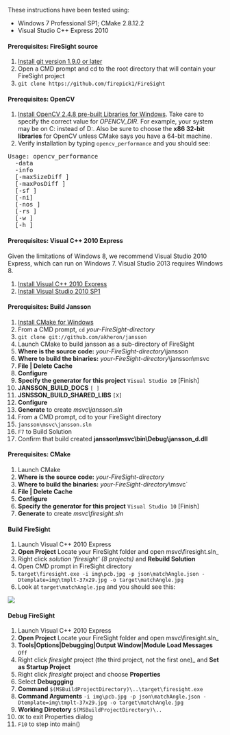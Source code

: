 These instructions have been tested using:
* Windows 7 Professional SP1; CMake 2.8.12.2
* Visual Studio C++ Express 2010

#### Prerequisites: FireSight source
1. [Install git version 1.9.0 or later](http://git-scm.com/download/win)
1. Open a CMD prompt and cd to the root directory that will contain your FireSight project
1. `git clone https://github.com/firepick1/FireSight`

#### Prerequisites: OpenCV
1. [Install OpenCV 2.4.8 pre-built Libraries for Windows](http://docs.opencv.org/doc/tutorials/introduction/windows_install/windows_install.html). Take care to specify the correct value for _OPENCV_DIR_. For example, your system may be on C: instead of D:. Also be sure to choose the **x86 32-bit libraries** for OpenCV unless CMake says you have a 64-bit machine.
1. Verify installation by typing `opencv_performance` and you should see:
<pre>
Usage: opencv_performance
  -data <classifier_directory_name>
  -info <collection_file_name>
  [-maxSizeDiff <max_size_difference = 1.500000>]
  [-maxPosDiff <max_position_difference = 0.300000>]
  [-sf <scale_factor = 1.200000>]
  [-ni]
  [-nos <number_of_stages = -1>]
  [-rs <roc_size = 40>]
  [-w <sample_width = 24>]
  [-h <sample_height = 24>]
</pre>

#### Prerequisites: Visual C++ 2010 Express
Given the limitations of Windows 8, we recommend Visual Studio 2010 Express, which can run on Windows 7. Visual Studio 2013 requires Windows 8.
1. [Install Visual C++ 2010 Express](http://www.visualstudio.com/en-us/downloads/download-visual-studio-vs#DownloadFamilies_4)
1. [Install Visual Studio 2010 SP1](http://www.microsoft.com/en-us/download/details.aspx?id=23691)


#### Prerequisites: Build Jansson
1. [Install CMake for Windows](http://www.cmake.org/cmake/resources/software.html)
1. From a CMD prompt, `cd` _your-FireSight-directory_
1. `git clone git://github.com/akheron/jansson`
1. Launch CMake to build jansson as a sub-directory of FireSight
1. **Where is the source code:** _your-FireSight-directory_\jansson
1. **Where to build the binaries:** _your-FireSight-directory_\jansson\msvc
1. **File | Delete Cache**
1. **Configure**
1. **Specify the generator for this project** `Visual Studio 10` [Finish]
1. **JANSSON_BUILD_DOCS** `[ ]`
1. **JSNSSON_BUILD_SHARED_LIBS** `[X]`
1. **Configure**
1. **Generate** to create _msvc\jansson.sln_
1. From a CMD prompt, cd to your FireSight directory
1. `jansson\msvc\jansson.sln`
1. `F7` to Build Solution
1. Confirm that build created **jansson\msvc\bin\Debug\jansson_d.dll**

#### Prerequisites: CMake
1. Launch CMake
1. **Where is the source code:** _your-FireSight-directory_
1. **Where to build the binaries:** _your-FireSight-directory_\msvc`
1. **File | Delete Cache**
1. **Configure**
1. **Specify the generator for this project** `Visual Studio 10` [Finish]
1. **Generate** to create _msvc\firesight.sln_

#### Build FireSight
1. Launch Visual C++ 2010 Express
1. **Open Project** Locate your FireSight folder and open msvc\firesight.sln_
1. Right click _solution 'firesight' (8 projects)_ and **Rebuild Solution**
1. Open CMD prompt in FireSight directory
1. `target\firesight.exe -i img\pcb.jpg -p json\matchAngle.json -Dtemplate=img\tmplt-37x29.jpg -o target\matchAngle.jpg`
1. Look at `target\matchAngle.jpg` and you should see this:
<img src="https://github.com/firepick1/FireSight/blob/master/img/matchCCOEFF_NORMED-input.jpg?raw=true">

#### Debug FireSight
1. Launch Visual C++ 2010 Express
1. **Open Project** Locate your FireSight folder and open msvc\firesight.sln_
1. **Tools|Options|Debugging|Output Window|Module Load Messages** `Off` 
1. Right click _firesight_ project (the third project, not the first one)_ and **Set as Startup Project**
1. Right click _firesight_ project and choose **Properties**
1. Select **Debuggging**
1. **Command** `$(MSBuildProjectDirectory)\..\target\firesight.exe`
1. **Command Arguments** `-i img\pcb.jpg -p json\matchAngle.json -Dtemplate=img\tmplt-37x29.jpg -o target\matchAngle.jpg`
1. **Working Directory** `$(MSBuildProjectDirectory)\..`
1. `OK` to exit Properties dialog
1. `F10` to step into main()
